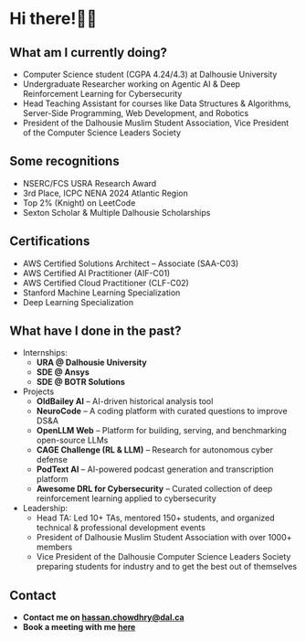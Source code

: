 # Hi there!👋👋

## What am I currently doing?
- Computer Science student (CGPA 4.24/4.3) at Dalhousie University  
- Undergraduate Researcher working on Agentic AI & Deep Reinforcement Learning for Cybersecurity
- Head Teaching Assistant for courses like Data Structures & Algorithms, Server-Side Programming, Web Development, and Robotics  
- President of the Dalhousie Muslim Student Association, Vice President of the Computer Science Leaders Society  

## Some recognitions
- NSERC/FCS USRA Research Award  
- 3rd Place, ICPC NENA 2024 Atlantic Region  
- Top 2% (Knight) on LeetCode
- Sexton Scholar & Multiple Dalhousie Scholarships  

## Certifications
- AWS Certified Solutions Architect – Associate (SAA-C03)
- AWS Certified AI Practitioner (AIF-C01)
- AWS Certified Cloud Practitioner (CLF-C02)
- Stanford Machine Learning Specialization  
- Deep Learning Specialization  

## What have I done in the past?
- Internships:  
  - **URA @ Dalhousie University**
  - **SDE @ Ansys**
  - **SDE @ BOTR Solutions**
- Projects
  - **OldBailey AI** – AI-driven historical analysis tool
  - **NeuroCode** – A coding platform with curated questions to improve DS&A
  - **OpenLLM Web** – Platform for building, serving, and benchmarking open-source LLMs
  - **CAGE Challenge (RL & LLM)** – Research for autonomous cyber defense
  - **PodText AI** – AI-powered podcast generation and transcription platform
  - **Awesome DRL for Cybersecurity** – Curated collection of deep reinforcement learning applied to cybersecurity
- Leadership:
  - Head TA: Led 10+ TAs, mentored 150+ students, and organized technical & professional development events
  - President of Dalhousie Muslim Student Association with over 1000+ members
  - Vice President of the Dalhousie Computer Science Leaders Society preparing students for industry and to get the best out of themselves
 
## Contact

- **Contact me on hassan.chowdhry@dal.ca**
- **Book a meeting with me [here](https://zcal.co/hassanchowdhry/30min)**
